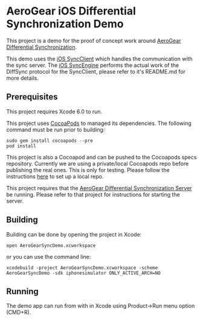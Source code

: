 # AeroGear iOS Differential Synchronization Demo
This project is a demo for the proof of concept work around [AeroGear Differential Synchronization](https://github.com/danbev/aerogear-sync-server/tree/differential-synchronization).

This demo uses the [iOS SyncClient](https://github.com/danbev/aerogear-ios-sync-client) which handles the communication with the sync server. 
The [iOS SyncEngine](https://github.com/danbev/aerogear-ios-sync) performs the actual work of the DiffSync protocol for the SyncClient, please refer to it's README.md for more details.

## Prerequisites 
This project requires Xcode 6.0 to run.

This project uses [CocoaPods](http://cocoapods.org/) to managed its dependencies. The following command 
must be run prior to building:
    
    sudo gem install cocoapods --pre
    pod install

This project is also a Cocoapod and can be pushed to the Cocoapods specs repository.
Currently we are using a private/local Cocoapods repo before publishing the real ones. This is only for testing. Please
follow the instructions [here](https://github.com/danbev/Cocoapods-repo) to set up a local repo.


This project requires that the [AeroGear Differential Synchronization Server](https://github.com/danbev/aerogear-sync-server/tree/differential-synchronization/diffsync/server-netty)
be running. Please refer to that project for instructions for starting the server.

## Building

Building can be done by opening the project in Xcode:

    open AeroGearSyncDemo.xcworkspace

or you can use the command line:

    xcodebuild -project AeroGearSyncDemo.xcworkspace -scheme AeroGearSyncDemo -sdk iphonesimulator ONLY_ACTIVE_ARCH=NO

## Running
The demo app can run from with in Xcode using Product->Run menu option (CMD+R).  


